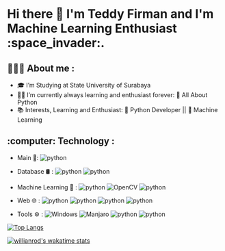 <h1> Hi there 👋 I'm Teddy Firman and I'm Machine Learning Enthusiast :space_invader:.</h1>

<h2>👨🏻‍💻  About me :</h2>

- :mortar_board: I’m Studying at State University of Surabaya 
- 🧑‍💻 I’m currently always learning and enthusiast forever: :snake: All About Python  
- :books: Interests, Learning and Enthusiast: :snake: Python Developer || :space_invader: Machine Learning 


<h2>:computer:  Technology :</h2>

- Main :pushpin::  ![python](https://img.shields.io/badge/-Python-yellow?style=flat&logo=Python&color=grey)  

- Database 🛢 :  ![python](https://img.shields.io/badge/-MySQL-yellow?style=flat&logo=MySQL&color=grey&logoColor=orange) ![python](https://img.shields.io/badge/-PostgreSQL-yellow?style=flat&logo=postgresql&color=grey&logoColor=blue) 

- Machine Learning 🤖 :  ![python](https://img.shields.io/badge/-TensorFlow-yellow?style=flat&logo=tensorflow&color=grey&logoColor=orange)    ![OpenCV](https://img.shields.io/badge/OpenCV-%23white.svg?style=flat&logo=opencv&color=grey&logoColor=white)   ![python](https://img.shields.io/badge/-Jupyter_Notebook-yellow?style=flat&logo=jupyter&color=grey&logoColor=orange)  

- Web 🌐 :  ![python](https://img.shields.io/badge/-HTML-yellow?style=flat&logo=html5&color=grey&logoColor=red) ![python](https://img.shields.io/badge/-CSS-yellow?style=flat&logo=CSS3&color=grey&logoColor=blue) ![python](https://img.shields.io/badge/-JavaScript-yellow?style=flat&logo=javascript&color=grey&logoColor=yellow) ![python](https://img.shields.io/badge/-PHP-yellow?style=flat&logo=PHP&color=grey&logoColor=navy) 

- Tools ⚙️ :  ![Windows](https://img.shields.io/badge/Windows-0078D6?style=flat&logo=windows&color=grey&logoColor=lightblue)    ![Manjaro](https://img.shields.io/badge/Manjaro-35BF5C?style=flat&logo=Manjaro&color=grey&logoColor=green) ![python](https://img.shields.io/badge/-GIT-yellow?style=flat&logo=git&color=grey&logoColor=red) ![python](https://img.shields.io/badge/-Visual_Studio_Code-yellow?style=flat&logo=visualstudiocode&color=grey&logoColor=blue)  


<!-- [![Anurag's GitHub stats](https://github-readme-stats.vercel.app/api?username=TeddyFirman&count_private=true&show_icons=true&theme=tokyonight&layout=compact)](https://github.com/anuraghazra/github-readme-stats) -->


[![Top Langs](https://github-readme-stats.vercel.app/api/top-langs/?username=TeddyFirman&theme=tokyonight&layout=compact&langs_count=10)](https://github.com/anuraghazra/github-readme-stats)

[![willianrod's wakatime stats](https://github-readme-stats.vercel.app/api/wakatime?username=Tedd404&theme=github_dark)](https://github.com/anuraghazra/github-readme-stats) 

<!--START_SECTION:waka-->
<!--END_SECTION:waka-->










